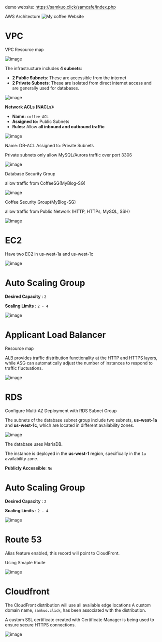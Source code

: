 demo website: https://samkuo.click/samcafe/index.php

AWS Architecture
![My coffee Website](https://github.com/user-attachments/assets/dc13ec58-de7c-4b87-885a-1844e5b859fc)

# VPC

VPC Resource map

![image](https://github.com/user-attachments/assets/5efe827b-89db-444c-986d-ccb644919f4f)

The infrastructure includes **4 subnets**:

- **2 Public Subnets**: These are accessible from the internet
- **2 Private Subnets**: These are isolated from direct internet access and are generally used for databases.

![image](https://github.com/user-attachments/assets/6e4222fa-e55f-48cd-95e9-8954ffc7637a)


**Network ACLs (NACLs):**

- **Name:** `coffee-ACL`
- **Assigned to:** Public Subnets
- **Rules:** Allow **all inbound and outbound traffic**

![image](https://github.com/user-attachments/assets/84b4d905-b9be-4ac5-8c33-b2f8cbe6744d)


Name: DB-ACL
Assigned to: Private Subnets

Private subnets only allow MySQL/Aurora traffic over port 3306 

![image](https://github.com/user-attachments/assets/631ff55f-c238-4b9e-a02e-8559e248d9e1)

Database Security Group 

allow traffic from CoffeeSG(MyBlog-SG)

![image](https://github.com/user-attachments/assets/be07c630-b300-4257-b4f4-1d44a12f5cc8)

Coffee Security Group(MyBlog-SG)

allow traffic from Public Network (HTTP, HTTPs, MySQL, SSH)

![image](https://github.com/user-attachments/assets/0132051b-0202-4ab6-ac44-22579bbad05a)

# EC2

Have two EC2 in us-west-1a and us-west-1c

![image](https://github.com/user-attachments/assets/cf42c773-9130-4a91-967a-389e6f768fe2)


# Auto Scaling Group

**Desired Capacity** : `2`

**Scaling Limits** : `2 - 4`

![image](https://github.com/user-attachments/assets/f9125d31-e15a-4873-a24a-4b9e78a59428)

# Applicant Load Balancer

Resource map

ALB provides traffic distribution functionality at the HTTP and HTTPS layers, while ASG can automatically adjust the number of instances to respond to traffic fluctuations.

![image](https://github.com/user-attachments/assets/95b4cc19-fde6-4637-89a5-798529461780)

# RDS

Configure Multi-AZ Deployment with RDS Subnet Group

The subnets of the database subnet group include two subnets, **us-west-1a** and **us-west-1c**, which are located in different availability zones.

![image](https://github.com/user-attachments/assets/ae2f7abb-408f-422d-bfaa-24d3c28e85ce)

The database uses MariaDB.

The instance is deployed in the **us-west-1** region, specifically in the `1a` availability zone.

**Publicly Accessible**: `No`
# Auto Scaling Group

**Desired Capacity** : `2`

**Scaling Limits** : `2 - 4`

![image](https://github.com/user-attachments/assets/e0a31a94-ebc7-4686-baae-1458bb327ae0)


# Route 53

Alias feature enabled, this record will point to CloudFront.

Using Smaple Route

![image](https://github.com/user-attachments/assets/89725e87-8e3f-4df3-8c24-f3c0b7d8b8f1)

# Cloudfront

The CloudFront distribution will use all available edge locations 
A custom domain name, `samkuo.click`, has been associated with the distribution.

A custom SSL certificate created with Certificate Manager is being used to ensure secure HTTPS connections.

![image](https://github.com/user-attachments/assets/b6932abd-81cb-4a5a-a0de-c876122a343b)

